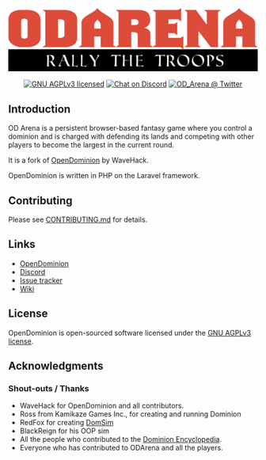 <p align="center">
  <img src="https://raw.githubusercontent.com/Dr-Eki/ODArena/ODA/app/resources/images/odarena.png" alt="OD Arena">
</p>

<p align="center">
  <a href="https://github.com/Dr-Eki/ODArena/blob/ODA/LICENSE"><img src="https://img.shields.io/github/license/Dr-Eki/ODArena?style=for-the-badge" alt="GNU AGPLv3 licensed"></a>&nbsp;<a href="https://discord.gg/HpzetmR"><img src="https://img.shields.io/discord/611467600701947905?style=for-the-badge" alt="Chat on Discord"></a>&nbsp;<a href="https://twitter.com/OD_Arena"><img src="https://img.shields.io/twitter/follow/OD_Arena?style=for-the-badge" alt="OD_Arena @ Twitter"></a>
</p>


## Introduction

OD Arena is a persistent browser-based fantasy game where you control a dominion and is charged with defending its lands and competing with other players to become the largest in the current round.

It is a fork of [OpenDominion](https://www.github.com/WaveHack/OpenDominion/) by WaveHack. 

OpenDominion is written in PHP on the Laravel framework.

## Contributing

Please see [CONTRIBUTING.md](.github/CONTRIBUTING.md) for details.

## Links

- [OpenDominion](https://beta.opendominion.net)
- [Discord](https://discord.gg/HpzetmR)
- [Issue tracker](https://github.com/Dr-Eki/ODArena/issues)
- [Wiki](https://odarena.miraheze.org/wiki/Main_Page)

## License

OpenDominion is open-sourced software licensed under the [GNU AGPLv3 license](LICENSE).

## Acknowledgments

### Shout-outs / Thanks

- WaveHack for OpenDominion and all contributors.
- Ross from Kamikaze Games Inc., for creating and running Dominion
- RedFox for creating [DomSim](https://dominion.lykanthropos.com/DomSim/)
- BlackReign for his OOP sim
- All the people who contributed to the [Dominion Encyclopedia](http://web.archive.org/web/20141017235815/http://dominion.lykanthropos.com/wiki/index.php/Main_Page).
- Everyone who has contributed to ODArena and all the players.
